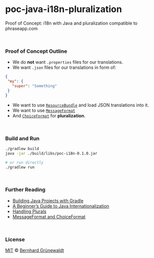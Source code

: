 # poc-java-i18n-pluralization

Proof of Concept: i18n with Java and pluralization compatible to phraseapp.com

&nbsp;

### Proof of Concept Outline

 * We do **not** want `.properties` files for our translations.
 * We want `.json` files for our translations in form of:

```json
{
 "my": {
   "super": "Something"
 }
}
``` 

 * We want to use [`ResourceBundle`](https://docs.oracle.com/javase/8/docs/api/java/util/ResourceBundle.html) and load JSON translations into it.
 * We want to use [`MessageFormat`](https://docs.oracle.com/javase/8/docs/api/java/text/MessageFormat.html)
 * And [`ChoiceFormat`](https://docs.oracle.com/javase/8/docs/api/java/text/ChoiceFormat.html) for **pluralization**. 
 
&nbsp;

### Build and Run

```bash
./gradlew build
java -jar ./build/libs/poc-i18n-0.1.0.jar

# or run directly
./gradlew run
```



&nbsp;

### Further Reading

 * [Building Java Projects with Gradle](https://spring.io/guides/gs/gradle/)
 * [A Beginner’s Guide to Java Internationalization](https://phraseapp.com/blog/posts/a-beginners-guide-to-java-internationalization/)
 * [Handling Plurals](https://docs.oracle.com/javase/tutorial/i18n/format/choiceFormat.html)
 * [MessageFormat and ChoiceFormat](https://docs.oracle.com/javase/8/docs/api/java/text/MessageFormat.html)
 

&nbsp;

### License

[MIT](./LICENSE) © [Bernhard Grünewaldt](https://github.com/clouless)
